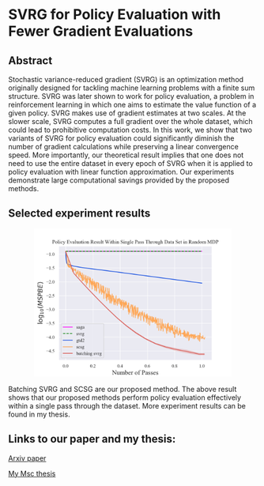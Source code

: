 # SVRG for Policy Evaluation with Fewer Gradient Evaluations

## Abstract
Stochastic variance-reduced gradient (SVRG) is an optimization method originally designed for tackling machine learning problems with a finite sum structure. SVRG was later shown to work for policy evaluation, a problem in reinforcement learning in which one aims to estimate the value function of a given policy. SVRG makes use of gradient estimates at two scales. At the slower scale, SVRG computes a full gradient over the whole dataset, which could lead to prohibitive computation costs. In this work, we show that two variants of SVRG for policy evaluation could significantly diminish the number of gradient calculations while preserving a linear convergence speed. More importantly, our theoretical result implies that one does not need to use the entire dataset in every epoch of SVRG when it is applied to policy evaluation with linear function approximation. Our experiments demonstrate large computational savings provided by the proposed methods.

## Selected experiment results
<p align="center">
  <img height=300 src="imgs/single_pass_random_mdp.png">
</p>

Batching SVRG and SCSG are our proposed method. The above result shows that our proposed methods perform policy evaluation effectively within a single pass through the dataset. More experiment results can be found in my thesis.

## Links to our paper and my thesis:
<a href="https://arxiv.org/abs/1906.03704">Arxiv paper</a>

<a href="https://github.com/zilunpeng/svrg_for_policy_evaluation_with_fewer_gradients/blob/master/msc_thesis.pdf">My Msc thesis</a>
